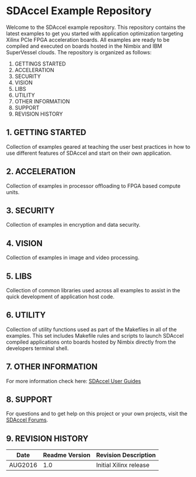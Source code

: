 SDAccel Example Repository
===========================

Welcome to the SDAccel example repository. This repository contains the latest examples to get you started with application optimization targeting Xilinx PCIe FPGA acceleration boards. All examples are ready to be compiled and executed on boards hosted in the Nimbix and IBM SuperVessel clouds. The repository is organized as follows:

1. GETTINGS STARTED
2. ACCELERATION
3. SECURITY
4. VISION
5. LIBS
6. UTILITY
7. OTHER INFORMATION
8. SUPPORT
9. REVISION HISTORY


## 1. GETTING STARTED

Collection of examples geared at teaching the user best practices in how to use different features of SDAccel and start on their own application. 

## 2. ACCELERATION

Collection of examples in processor offloading to FPGA based compute units.

## 3. SECURITY

Collection of examples in encryption and data security. 

## 4. VISION

Collection of examples in image and video processing. 

## 5. LIBS

Collection of common libraries used across all examples to assist in the quick development of application host code. 

## 6. UTILITY

Collection of utility functions used as part of the Makefiles in all of the examples. This set includes Makefile rules and scripts to launch SDAccel compiled applications onto boards hosted by Nimbix directly from the developers terminal shell. 


## 7. OTHER INFORMATION

For more information check here:
[SDAccel User Guides][]

## 8. SUPPORT
For questions and to get help on this project or your own projects, visit the [SDAccel Forums][].

## 9. REVISION HISTORY

Date    | Readme Version | Revision Description
--------|----------------|-------------------------
AUG2016 | 1.0            | Initial Xilinx release



[SDAccel Forums]: https://forums.xilinx.com/t5/SDAccel/bd-p/SDx
[SDAccel User Guides]: http://www.xilinx.com/support/documentation-navigation/development-tools/software-development/sdaccel.html?resultsTablePreSelect=documenttype:SeeAll#documentation


